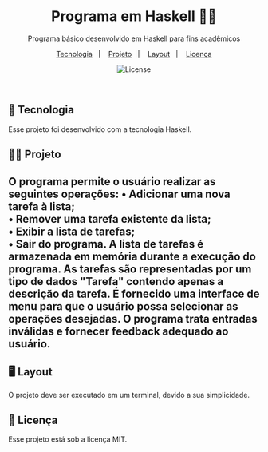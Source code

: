 <h1 align="center"> Programa em Haskell 👩‍💻</h1>

<p align="center">
Programa básico desenvolvido em Haskell para fins acadêmicos<br/>
</p>

<p align="center">
  <a href="#-tecnologia">Tecnologia</a>&nbsp;&nbsp;&nbsp;|&nbsp;&nbsp;&nbsp;
  <a href="#-projeto">Projeto</a>&nbsp;&nbsp;&nbsp;|&nbsp;&nbsp;&nbsp;
  <a href="#-layout">Layout</a>&nbsp;&nbsp;&nbsp;|&nbsp;&nbsp;&nbsp;
  <a href="#memo-licença">Licença</a>
</p>

<p align="center">
  <img alt="License" src="https://img.shields.io/static/v1?label=license&message=MIT&color=49AA26&labelColor=000000">
</p>

<br>


## 🚀 Tecnologia

Esse projeto foi desenvolvido com a tecnologia Haskell.

## 👩‍💻 Projeto

O programa permite o usuário realizar as seguintes operações:
      • Adicionar uma nova tarefa à lista;                                  
      • Remover uma tarefa existente da lista;                                                                                              
      • Exibir a lista de tarefas;                                           
      • Sair do programa.
A lista de tarefas é armazenada em memória durante a execução do programa.
As tarefas são representadas por um tipo de dados "Tarefa" contendo apenas
a descrição da tarefa.
É fornecido uma interface de menu para que o usuário possa selecionar as
operações desejadas.
O programa trata entradas inválidas e fornecer feedback adequado ao 
usuário.
----------------------------------------------------------------------------

## 🖥 Layout

O projeto deve ser executado em um terminal, devido a sua simplicidade.

## :memo: Licença

Esse projeto está sob a licença MIT.
